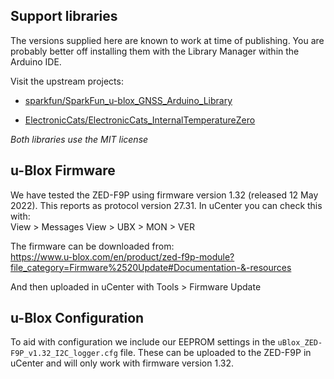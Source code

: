 ## Support libraries

The versions supplied here are known to work at time of publishing.
You are probably better off installing them with the Library Manager within the Arduino IDE.


Visit the upstream projects:

* [sparkfun/SparkFun_u-blox_GNSS_Arduino_Library](https://github.com/sparkfun/SparkFun_u-blox_GNSS_Arduino_Library)

* [ElectronicCats/ElectronicCats_InternalTemperatureZero](https://github.com/ElectronicCats/ElectronicCats_InternalTemperatureZero)


_Both libraries use the MIT license_


## u-Blox Firmware

We have tested the ZED-F9P using firmware version 1.32 (released 12 May 2022).
This reports as protocol version 27.31. In uCenter you can check this with:  
  View > Messages View > UBX > MON > VER

The firmware can be downloaded from:  
  https://www.u-blox.com/en/product/zed-f9p-module?file_category=Firmware%2520Update#Documentation-&-resources

And then uploaded in uCenter with Tools > Firmware Update


## u-Blox Configuration

To aid with configuration we include our EEPROM settings in the
`uBlox_ZED-F9P_v1.32_I2C_logger.cfg` file.
These can be uploaded to the ZED-F9P in uCenter and will only work with
firmware version 1.32.
